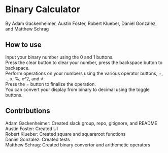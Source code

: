 # Binary Calculator
By Adam Gackenheimer, Austin Foster, Robert Klueber, Daniel Gonzalez, and Matthew Schrag  
## How to use
Input your binary number using the 0 and 1 buttons.  
Press the clear button to clear your number, press the backspace button to backspace.  
Perform operations on your numbers using the various operator buttons, +, -, x, %, x^2, and √.  
Press the = button to finalize the operation.  
You can convert your display from binary to decimal using the toggle buttons.  
## Contributions
Adam Gackenheimer: Created slack group, repo, gitignore, and README  
Austin Foster: Created UI  
Robert Klueber: Created square and squareroot functions  
Daniel Gonzalez: Created tests  
Matthew Schrag: Created binary convertor and arithemetic operators  

